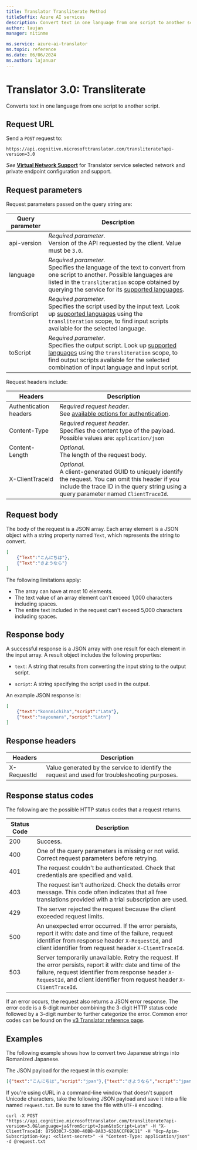 ```yaml
---
title: Translator Transliterate Method
titleSuffix: Azure AI services
description: Convert text in one language from one script to another script with the Translator Transliterate method.
author: laujan
manager: nitinme

ms.service: azure-ai-translator
ms.topic: reference
ms.date: 06/06/2024
ms.author: lajanuar
---
```


# Translator 3.0: Transliterate

Converts text in one language from one script to another script.

## Request URL

Send a `POST` request to:

```HTTP
https://api.cognitive.microsofttranslator.com/transliterate?api-version=3.0
```

_See_ [**Virtual Network Support**](reference.md#virtual-network-support) for Translator service selected network and private endpoint configuration and support.

## Request parameters

Request parameters passed on the query string are:

| Query parameter | Description |
| --- | --- |
| api-version | *Required parameter*.<br/>Version of the API requested by the client. Value must be `3.0`. |
| language | *Required parameter*.<br/>Specifies the language of the text to convert from one script to another. Possible languages are listed in the `transliteration` scope obtained by querying the service for its [supported languages](languages.md). |
| fromScript | *Required parameter*.<br/>Specifies the script used by the input text. Look up [supported languages](languages.md) using the `transliteration` scope, to find input scripts available for the selected language. |
| toScript | *Required parameter*.<br/>Specifies the output script. Look up [supported languages](languages.md) using the `transliteration` scope, to find output scripts available for the selected combination of input language and input script. |

Request headers include:

| Headers | Description |
| --- | --- |
| Authentication headers | _Required request header_.<br/>See [available options for authentication](reference.md#authentication). |
| Content-Type | _Required request header_.<br/>Specifies the content type of the payload. Possible values are: `application/json` |
| Content-Length | _Optional_.<br/>The length of the request body. |
| X-ClientTraceId | _Optional_.<br/>A client-generated GUID to uniquely identify the request. You can omit this header if you include the trace ID in the query string using a query parameter named `ClientTraceId`. |

## Request body

The body of the request is a JSON array. Each array element is a JSON object with a string property named `Text`, which represents the string to convert.

```json
[
    {"Text":"こんにちは"},
    {"Text":"さようなら"}
]
```

The following limitations apply:

* The array can have at most 10 elements.
* The text value of an array element can't exceed 1,000 characters including spaces.
* The entire text included in the request can't exceed 5,000 characters including spaces.

## Response body

A successful response is a JSON array with one result for each element in the input array. A result object includes the following properties:

* `text`: A string that results from converting the input string to the output script.

* `script`: A string specifying the script used in the output.

An example JSON response is:

```json
[
    {"text":"konnnichiha","script":"Latn"},
    {"text":"sayounara","script":"Latn"}
]
```

## Response headers

| Headers | Description |
| --- | --- |
| X-RequestId | Value generated by the service to identify the request and used for troubleshooting purposes. |

## Response status codes

The following are the possible HTTP status codes that a request returns.

| Status Code | Description |
| --- | --- |
| 200 | Success. |
| 400 | One of the query parameters is missing or not valid. Correct request parameters before retrying. |
| 401 | The request couldn't be authenticated. Check that credentials are specified and valid. |
| 403 | The request isn't authorized. Check the details error message. This code often indicates that all free translations provided with a trial subscription are used. |
| 429 | The server rejected the request because the client exceeded request limits. |
| 500 | An unexpected error occurred. If the error persists, report it with: date and time of the failure, request identifier from response header `X-RequestId`, and client identifier from request header `X-ClientTraceId`. |
| 503 | Server temporarily unavailable. Retry the request. If the error persists, report it with: date and time of the failure, request identifier from response header `X-RequestId`, and client identifier from request header `X-ClientTraceId`. |

If an error occurs, the request also returns a JSON error response. The error code is a 6-digit number combining the 3-digit HTTP status code followed by a 3-digit number to further categorize the error. Common error codes can be found on the [v3 Translator reference page](reference.md#errors).

## Examples

The following example shows how to convert two Japanese strings into Romanized Japanese.

The JSON payload for the request in this example:

```json
[{"text":"こんにちは","script":"jpan"},{"text":"さようなら","script":"jpan"}]
```

If you're using cURL in a command-line window that doesn't support Unicode characters, take the following JSON payload and save it into a file named `request.txt`. Be sure to save the file with `UTF-8` encoding.

```
curl -X POST "https://api.cognitive.microsofttranslator.com/transliterate?api-version=3.0&language=ja&fromScript=Jpan&toScript=Latn" -H "X-ClientTraceId: 875030C7-5380-40B8-8A03-63DACCF69C11" -H "Ocp-Apim-Subscription-Key: <client-secret>" -H "Content-Type: application/json" -d @request.txt
```
